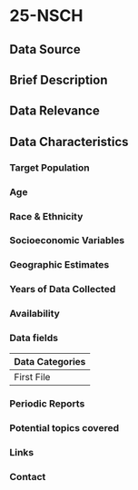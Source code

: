 # 25-NSCH

## Data Source

## Brief Description

## Data Relevance

## Data Characteristics

### Target Population

### Age

### Race & Ethnicity

### Socioeconomic Variables

### Geographic Estimates

### Years of Data Collected

### Availability

### Data fields 

| Data Categories |
| ---------- |
| First File |

### Periodic Reports

### Potential topics covered

### Links

### Contact
